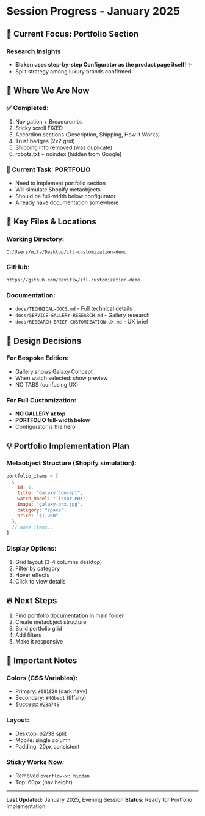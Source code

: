 # Session Progress - January 2025

## 🎯 Current Focus: Portfolio Section

### Research Insights
- **Blaken uses step-by-step Configurator as the product page itself!** ✨
- Split strategy among luxury brands confirmed

## 📍 Where We Are Now

### ✅ Completed:
1. Navigation + Breadcrumbs
2. Sticky scroll FIXED 
3. Accordion sections (Description, Shipping, How it Works)
4. Trust badges (2x2 grid)
5. Shipping info removed (was duplicate)
6. robots.txt + noindex (hidden from Google)

### 🔄 Current Task: PORTFOLIO
- Need to implement portfolio section
- Will simulate Shopify metaobjects
- Should be full-width below configurator
- Already have documentation somewhere

## 📁 Key Files & Locations

### Working Directory:
```
C:/Users/mila/Desktop/ifl-customization-demo
```

### GitHub:
```
https://github.com/deviflw/ifl-customization-demo
```

### Documentation:
- `docs/TECHNICAL-DOCS.md` - Full technical details
- `docs/SERVICE-GALLERY-RESEARCH.md` - Gallery research
- `docs/RESEARCH-BRIEF-CUSTOMIZATION-UX.md` - UX brief

## 🎨 Design Decisions

### For Bespoke Edition:
- Gallery shows Galaxy Concept
- When watch selected: show preview
- NO TABS (confusing UX)

### For Full Customization:
- **NO GALLERY at top**
- **PORTFOLIO full-width below**
- Configurator is the hero

## 💡 Portfolio Implementation Plan

### Metaobject Structure (Shopify simulation):
```javascript
portfolio_items = [
  {
    id: 1,
    title: "Galaxy Concept",
    watch_model: "Tissot PRX",
    image: "galaxy-prx.jpg",
    category: "space",
    price: "$1,200"
  },
  // more items...
]
```

### Display Options:
1. Grid layout (3-4 columns desktop)
2. Filter by category
3. Hover effects
4. Click to view details

## 🔥 Next Steps

1. Find portfolio documentation in main folder
2. Create metaobject structure
3. Build portfolio grid
4. Add filters
5. Make it responsive

## 📝 Important Notes

### Colors (CSS Variables):
- Primary: `#081820` (dark navy)
- Secondary: `#40bec1` (tiffany)
- Success: `#28a745`

### Layout:
- Desktop: 62/38 split
- Mobile: single column
- Padding: 20px consistent

### Sticky Works Now:
- Removed `overflow-x: hidden`
- Top: 60px (nav height)

---

**Last Updated:** January 2025, Evening Session
**Status:** Ready for Portfolio Implementation
